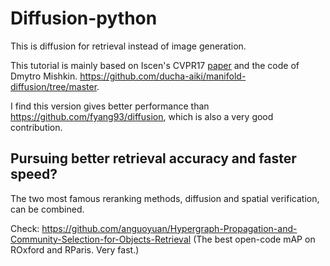 # Diffusion-python
This is diffusion for retrieval instead of image generation. 

This tutorial is mainly based on Iscen's CVPR17 [paper](https://github.com/ducha-aiki/manifold-diffusion/tree/master. ) and the code of Dmytro Mishkin. https://github.com/ducha-aiki/manifold-diffusion/tree/master. 

I find this version gives better performance than https://github.com/fyang93/diffusion, which is also a very good contribution. 

## Pursuing better retrieval accuracy and faster speed?
The two most famous reranking methods, diffusion and spatial verification, can be combined.

Check: https://github.com/anguoyuan/Hypergraph-Propagation-and-Community-Selection-for-Objects-Retrieval (The best open-code mAP on ROxford and RParis. Very fast.)





